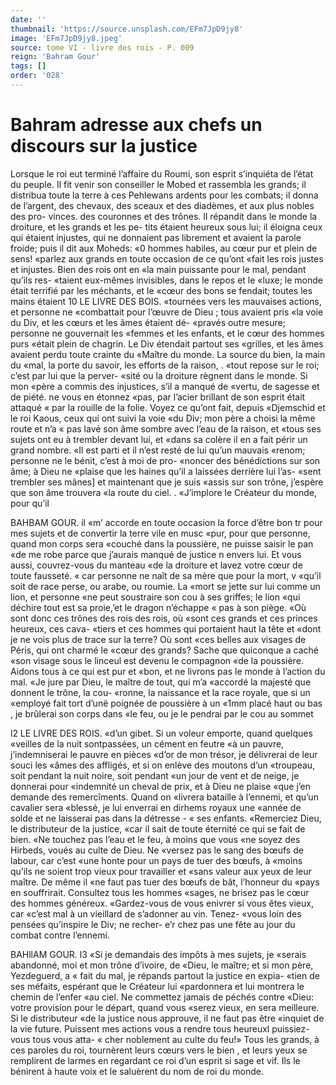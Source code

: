 ```yaml
---
date: ''
thumbnail: 'https://source.unsplash.com/EFm7JpD9jy8'
image: 'EFm7JpD9jy8.jpeg'
source: tome VI - livre des rois - P. 009
reign: 'Bahram Gour'
tags: []
order: '028'
---
```


# Bahram adresse aux chefs un discours sur la justice

Lorsque le roi eut terminé l’affaire du Roumi, son esprit s’inquiéta de l’état du peuple. Il fit venir
son conseiller le Mobed et rassembla les grands; il distribua toute la terre à ces Pehlewans ardents pour les combats; il donna de l’argent, des chevaux, des sceaux et des diadèmes, et aux plus nobles des pro- vinces. des couronnes et des trônes. Il répandit dans le monde la droiture, et les grands et les pe- tits étaient heureux sous lui; il éloigna ceux qui étaient injustes, qui ne donnaient pas librement et avaient la parole froide; puis il dit aux Moheds: «0 hommes habiles, au cœur pur et plein de sens! «parlez aux grands en toute occasion de ce qu’ont
«fait les rois justes et injustes. Bien des rois ont en «la main puissante pour le mal, pendant qu’ils res- «taient eux-mêmes invisibles, dans le repos et le «luxe; le monde était terrifié par les méchants, et le «cœur des bons se fendait; toutes les mains étaient
10 LE LIVRE DES BOIS.
«tournées vers les mauvaises actions, et personne ne «combattait pour l’œuvre de Dieu ; tous avaient pris
«la voie du Div, et les cœurs et les âmes étaient dé- «pravés outre mesure; personne ne gouvernait les «femmes et les enfants, et le cœur des hommes purs «était plein de chagrin. Le Div étendait partout ses «grilles, et les âmes avaient perdu toute crainte du «Maître du monde. La source du bien, la main du «mal, la porte du savoir, les efforts de la raison,
. «tout repose sur le roi; c’est par lui que la perver- «sité ou la droiture règnent dans le monde. Si mon «père a commis des injustices, s’il a manqué de «vertu, de sagesse et de piété. ne vous en étonnez «pas, par l’acier brillant de son esprit était attaqué
« par la rouille de la folie. Voyez ce qu’ont fait, depuis «Djemschid et le roi Kaous, ceux qui ont suivi la voie «du Div; mon père a choisi la même route et n’a
« pas lavé son âme sombre avec l’eau de la raison, et
«tous ses sujets ont eu à trembler devant lui, et «dans sa colère il en a fait périr un grand nombre. «Il est parti et il n’est resté de lui qu’un mauvais «renom; personne ne le bénit, c’est à moi de pro- «noncer des bénédictions sur son âme; à Dieu ne «plaise que les haines qu’il a laissées derrière lui l’as-
«sent trembler ses mânes] et maintenant que je suis «assis sur son trône, j’espère que son âme trouvera
«la route du ciel. . «J’implore le Créateur du monde, pour qu’il

BAHBAM GOUR. il «m’ accorde en toute occasion la force d’être bon
tr pour mes sujets et de convertir la terre vile en musc «pur, pour que personne, quand mon corps sera «couché dans la poussière, ne puisse saisir le pan
«de me robe parce que j’aurais manqué de justice
n envers lui. Et vous aussi, couvrez-vous du manteau
«de la droiture et lavez votre cœur de toute fausseté.
« car personne ne naît de sa mère que pour la mort, v
«qu’il soit de race perse, ou arabe, ou roumie. La
«mort se jette sur lui comme un lion, et personne
«ne peut soustraire son cou à ses griffes; le lion «qui déchire tout est sa proie,’et le dragon n’échappe
« pas à son piège.
«Où sont donc ces trônes des rois des rois, où
«sont ces grands et ces princes heureux, ces cava- «tiers et ces hommes qui portaient haut la tête et «dont je ne vois plus de trace sur la terre? Où sont «ces belles aux visages de Péris, qui ont charmé le «cœur des grands? Sache que quiconque a caché «son visage sous le linceul est devenu le compagnon «de la poussière. Aidons tous à ce qui est pur et «bon, et ne livrons pas le monde à l’action du mal.
«Je jure par Dieu, le maître de tout, qui m’a «accordé la majesté que donnent le trône, la cou-
«ronne, la naissance et la race royale, que si un «employé fait tort d’unë poignée de poussière à un
«1mm placé haut ou bas , je brûlerai son corps dans «le feu, ou je le pendrai par le cou au sommet

l2 LE LIVRE DES ROIS.
«d’un gibet. Si un voleur emporte, quand quelques
«veilles de la nuit sontpassées, un cément en feutre
«à un pauvre, j’indemniserai le pauvre en pièces
«d’or de mon trésor, je délivrerai de leur souci les
«âmes des affligés, et si on enlève des moutons d’un «troupeau, soit pendant la nuit noire, soit pendant «un jour de vent et de neige, je donnerai pour «indemnité un cheval de prix, et à Dieu ne plaise «que j’en demande des remercîments. Quand on «livrera bataille à l’ennemi, et qu’un cavalier sera «blessé, je lui enverrai en dirhems royaux une «année de solde et ne laisserai pas dans la détresse -
« ses enfants.
«Remerciez Dieu, le distributeur de la justice, «car il sait de toute éternité ce qui se fait de bien.
«Ne touchez pas l’eau et le feu, à moins que vous
«ne soyez des Hirbeds, voués au culte de Dieu. Ne «versez pas le sang des bœufs de labour, car c’est «une honte pour un pays de tuer des bœufs, à «moins qu’ils ne soient trop vieux pour travailler et «sans valeur aux yeux de leur maître. De même il
«ne faut pas tuer des bœufs de bât, l’honneur du
«pays en souffrirait. Consultez tous les hommes «sages, ne brisez pas le cœur des hommes généreux.
«Gardez-vous de vous enivrer si vous êtes vieux, car «c’est mal à un vieillard de s’adonner au vin. Tenez-
«vous loin des pensées qu’inspire le Div; ne recher- e’r chez pas une fête au jour du combat contre l’ennemi.

BAHllAM GOUR. l3 «Si je demandais des impôts à mes sujets, je
«serais abandonné, moi et mon trône d’ivoire, de «Dieu, le maître; et si mon père, Yezdeguerd, a
« fait du mal, je répands partout la justice en expia- «tien de ses méfaits, espérant que le Créateur lui «pardonnera et lui montrera le chemin de l’enfer «au ciel. Ne commettez jamais de péchés contre
«Dieu: votre provision pour le départ, quand vous «serez vieux, en sera meilleure. Si le distributeur «de la justice nous approuve, il ne faut pas être «inquiet de la vie future. Puissent mes actions vous
a rendre tous heureuxl puissiez-vous tous vous atta- « cher noblement au culte du feu!»
Tous les grands, à ces paroles du roi, tournèrent leurs cœurs vers le bien , et leurs yeux se remplirent de larmes en regardant ce roi d’un esprit si sage et vif. Ils le bénirent à haute voix et le saluèrent du nom de roi du monde.
